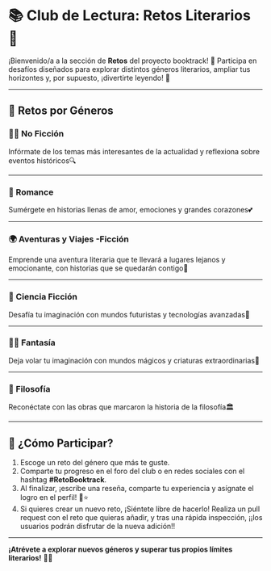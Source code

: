 # 📚 Club de Lectura: Retos Literarios 🎯

¡Bienvenido/a a la sección de **Retos** del proyecto booktrack! 🚀 Participa en desafíos diseñados para explorar distintos géneros literarios, ampliar tus horizontes y, por supuesto, ¡divertirte leyendo! 🌟

---

## 🎯 Retos por Géneros

### 🕵️‍♀ No Ficción
Infórmate de los temas más interesantes de la actualidad y reflexiona sobre eventos históricos🔍

---

### 🌹 Romance
Sumérgete en historias llenas de amor, emociones y grandes corazones💕

---

### 🌍 Aventuras y Viajes -Ficción
Emprende una aventura literaria que te llevará a lugares lejanos y emocionante, con historias que se quedarán contigo🧭

---

### 🚀 Ciencia Ficción
Desafía tu imaginación con mundos futuristas y tecnologías avanzadas🤖

---

### 🧙‍♂️ Fantasía
Deja volar tu imaginación con mundos mágicos y criaturas extraordinarias🐉 

---

### 📜 Filosofía
Reconéctate con las obras que marcaron la historia de la filosofía🏛️

---

## 📅 ¿Cómo Participar?
1. Escoge un reto del género que más te guste.
2. Comparte tu progreso en el foro del club o en redes sociales con el hashtag **#RetoBooktrack**.
3. Al finalizar, ¡escribe una reseña, comparte tu experiencia y asígnate el logro en el perfil! 📝⭐
4. Si quieres crear un nuevo reto, ¡Siéntete libre de hacerlo! Realiza un pull request con el reto que quieras añadir, y tras una rápida inspección, ¡¡los usuarios podrán disfrutar de la nueva adición!!
---

**¡Atrévete a explorar nuevos géneros y superar tus propios límites literarios!** 🎉✨
